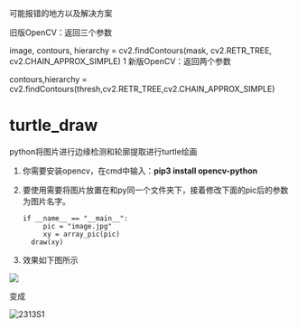 可能报错的地方以及解决方案

旧版OpenCV：返回三个参数

image, contours, hierarchy = cv2.findContours(mask, cv2.RETR_TREE, cv2.CHAIN_APPROX_SIMPLE)
1
新版OpenCV：返回两个参数

contours,hierarchy = cv2.findContours(thresh,cv2.RETR_TREE,cv2.CHAIN_APPROX_SIMPLE)



# turtle_draw

python将图片进行边缘检测和轮廓提取进行turtle绘画

1. 你需要安装opencv，在cmd中输入：**pip3 install opencv-python**

2. 要使用需要将图片放置在和py同一个文件夹下，接着修改下面的pic后的参数为图片名字。

   ```
   if __name__ == "__main__":
    	pic = "image.jpg"
    	xy = array_pic(pic)
   	 draw(xy)
   ```

3. 效果如下图所示



![](https://gitee.com/hongcyu/image/raw/master/images/image.jpg)

变成

![2313S1](https://gitee.com/hongcyu/image/raw/master/images/2313S1.PNG)
